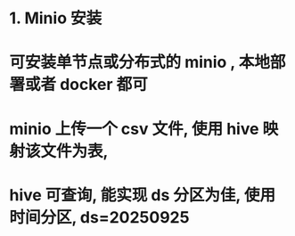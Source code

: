 #  1. Minio 安装
# 可安装单节点或分布式的 minio , 本地部署或者 docker 都可
# minio 上传⼀个 csv ⽂件, 使⽤ hive 映射该⽂件为表, 
# hive 可查询, 能实现 ds 分区为佳, 使⽤时间分区, ds=20250925

